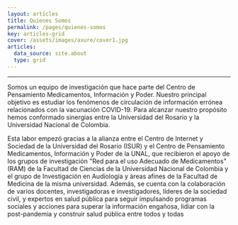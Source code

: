 ```yaml
---
layout: articles
title: Quienes Somos
permalink: /pages/quienes-somos
key: articles-grid
cover: /assets/images/axure/cover1.jpg
articles:
  data_source: site.about
  type: grid
---
```


<div class="article__content" markdown="1">

---
Somos un equipo de investigación que hace parte del Centro de Pensamiento Medicamentos, Información y Poder. Nuestro principal objetivo es estudiar los fenómenos de circulación de información errónea relacionados con la vacunación COVID-19. Para alcanzar nuestro propósito hemos conformado sinergias entre la Universidad del Rosario y la Universidad Nacional de Colombia. 

Esta labor empezó gracias a la alianza entre el Centro de Internet y Sociedad de la Universidad del Rosario (ISUR) y el Centro de Pensamiento Medicamentos, Información y Poder de la UNAL, que recibieron el  apoyo de los grupos de investigación "Red para el uso Adecuado de Medicamentos" (RAM) de la Facultad de Ciencias de la Universidad Nacional de Colombia y el grupo de Investigación en Audiología y áreas afines de la Facultad de Medicina de la misma universidad. Además, se cuenta con la colaboración de varios docentes, investigadoras e investigadores, líderes de la sociedad civil, y expertos en salud pública para seguir impulsando programas sociales y acciones para superar la información engañosa, lidiar con la post-pandemia y construir salud pública entre todos y todas
